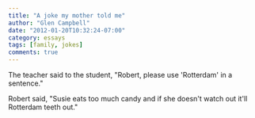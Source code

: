 ```yaml
---
title: "A joke my mother told me"
author: "Glen Campbell"
date: "2012-01-20T10:32:24-07:00"
category: essays
tags: [family, jokes]
comments: true
---
```


The teacher said to the student, "Robert, please use 'Rotterdam' in a sentence."

Robert said, "Susie eats too much candy and if she doesn't watch out it'll Rotterdam teeth out."
